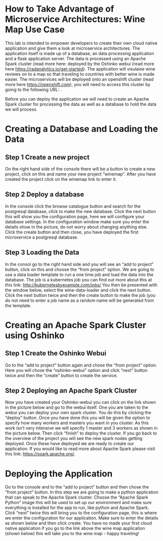 # How to Take Advantage of Microservice Architectures: Wine Map Use Case

This lab is intended to empower developers to create their own cloud native application and give them a look at microservice architectures. The application itself is made up of a database, an data processing application and a flask application server. The data is processed using an Apache Spark cluster (read more here:  deployed by the Oshinko webui (read more here https://radanalytics.io/get-started). The application will visulaise wine reviews on to a map so that traveling to countries with better wine is made easier. The microservices will be deployed onto an openshift cluster (read more here https://openshift.com), you will need to access this cluster by going to the following URL: <insert url>.

Before you can deploy the application we will need to create an Apache Spark cluster for processing the data as well as a database to hold the data we will process.

# Creating a Database and Loading the Data

## Step 1 Create a new project

On the right hand side of the console there will be a button to create a new project, click on this and name your new project “winemap”. After you have created the project click on the winemap link to enter it.


## Step 2 Deploy a database

In the console click the browse catalogue button and search for the postgresql database, click to make the new database. Click the next button this will show you the configuration page, here we will configure your database settings. In the configuration window make sure you enter the details show in the picture, do not worry about changing anything else. Click the create button and then close, you have deployed the first microservice a postgresql database.

## Step 3 Loading the Data

In the consol go to the right hand side and you will see an “add to project” button, click on this and choose the “from project” option. We are going to use a data loader template to run a one time job and load the data into the database. The job is a kubernetes job you can find out more about this at this link: http://kubernetesbyexample.com/jobs/
You then be presented with the window below, select the wine-data-loader and click the next button. Click the next button twice and then the create button to make the job (you do not need to enter a job name as a random name will be generated from the template.

# Creating an Apache Spark Cluster using Oshinko

## Step 1 Create the Oshinko Webui

Go to the “add to project” button again and chose the “from project” option. Here you will chose the “oshinko-webui” option and click “next” button twice and then the “create” button to create the service.

## Step 2 Deploying an Apache Spark Cluster

Now you have created your Oshinko-webui you can click on the link shown in the picture below and go to the webui itself. One you are taken to the webui you can deploy your own spark cluster. You do this by clicking the “deploy” button. Once you have done this you will be given the option to specify how many workers and masters you want in you cluster. As this work isn’t very intensive we will specify 1 master and 3 workers as shown in the picture below. Then click “finish” to deploy the cluster. If you go back to the overview of the project you will see the new spark nodes getting deployed. Once these have deployed we are ready to create our application. If you would like to read more about Apache Spark please visit this link: https://spark.apache.org/.

# Deploying the Application

Go to the console and to the “add to project” button and then chose the “from project” button. In this step we are going to make a python application that can speak to the Apache Spark cluster. Choose the “Apache Spark Python” image this will be used to set up our environment and make sure everything is installed for the app to run, like python and Apache Spark. Click “next” twice this will bring you to the configuration page, this is where we enter the configuration for our application. Make sure to enter the details as shown below and then click create. You have no made your first cloud native application if you go to the link above the wine map application (shown below) this will take you to the wine map - happy traveling!


